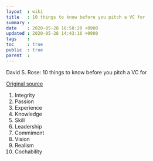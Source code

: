 ```yaml
---
layout  : wiki
title   : 10 things to know before you pitch a VC for
summary : 
date    : 2020-05-28 10:58:20 +0900
updated : 2020-05-28 14:43:16 +0900
tags    : 
toc     : true
public  : true
parent  : 
---
```


David S. Rose: 10 things to know before you pitch a VC for

[Original source](https://www.youtube.com/watch?v=lzDBrMisLm0)

1. Integrity
2. Passion
3. Experience
4. Knowledge
5. Skill
6. Leadership
7. Commiment
8. Vision
9. Realism
10. Cochability
